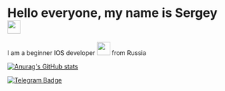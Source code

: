 
<h1>
   Hello everyone, my name is Sergey 
  <img src="https://media.giphy.com/media/hvRJCLFzcasrR4ia7z/giphy.gif" width="30px"/>
</h1>

I am a beginner IOS developer <img src="https://media.giphy.com/media/WUlplcMpOCEmTGBtBW/giphy.gif" width="30"> from Russia

[![Anurag's GitHub stats](https://github-readme-stats.vercel.app/api?username=Suharik001&show_icons=true&theme=radical)](https://github.com/Suharik001/github-readme-stats)

<div id="badges">
  <a href="https://t.me/Suharik001">
    <img src="https://img.shields.io/badge/Telegram-1E96C8?style=for-the-badge&logo=telegram&logoColor=white" alt="Telegram Badge"/>
  </a>
</div>

